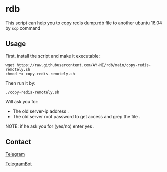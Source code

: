 # rdb

This script can help you to copy redis dump.rdb file to another ubuntu 16.04 by ```scp``` command

## Usage

First, install the script and make it executable:

```
wget https://raw.githubusercontent.com/AY-ME/rdb/main/copy-redis-remotely.sh
chmod +x copy-redis-remotely.sh
```

Then run it by:

```./copy-redis-remotely.sh```

Will ask you for:
- The old server-ip address .
- The old server root password to get access and grep the file .

NOTE: if he ask you for (yes/no) enter yes .

## Contact 

[Telegram](https://t.me/K6KKK)

[TelegramBot](https://t.me/The_God_FatherBot)

